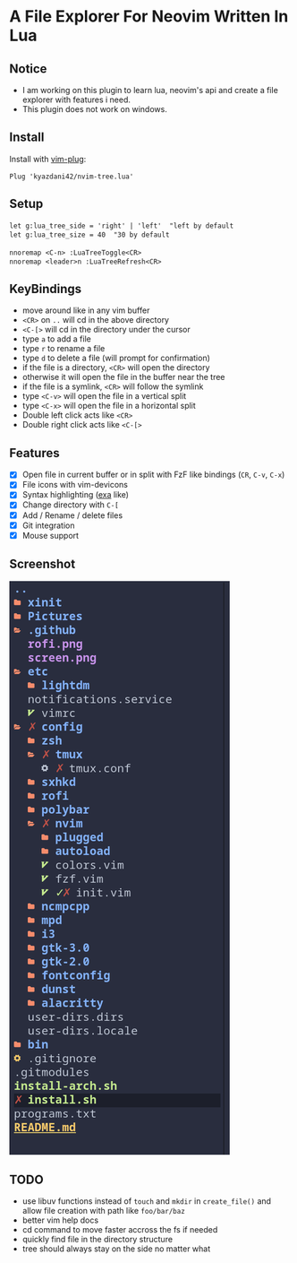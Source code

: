 # A File Explorer For Neovim Written In Lua

## Notice

- I am working on this plugin to learn lua, neovim's api and create a file explorer with features i need.
- This plugin does not work on windows.

## Install

Install with [vim-plug](https://github.com/junegunn/vim-plug):
```vim
Plug 'kyazdani42/nvim-tree.lua'
```

## Setup

```vim
let g:lua_tree_side = 'right' | 'left'  "left by default
let g:lua_tree_size = 40  "30 by default

nnoremap <C-n> :LuaTreeToggle<CR>
nnoremap <leader>n :LuaTreeRefresh<CR>
```

## KeyBindings

- move around like in any vim buffer
- `<CR>` on `..` will cd in the above directory
- `<C-[>` will cd in the directory under the cursor
- type `a` to add a file
- type `r` to rename a file
- type `d` to delete a file (will prompt for confirmation)
- if the file is a directory, `<CR>` will open the directory
- otherwise it will open the file in the buffer near the tree
- if the file is a symlink, `<CR>` will follow the symlink
- type `<C-v>` will open the file in a vertical split
- type `<C-x>` will open the file in a horizontal split
- Double left click acts like `<CR>`
- Double right click acts like `<C-[>`

## Features
- [x] Open file in current buffer or in split with FzF like bindings (`CR`, `C-v`, `C-x`)
- [x] File icons with vim-devicons
- [x] Syntax highlighting ([exa](https://github.com/ogham/exa) like)
- [x] Change directory with `C-[`
- [x] Add / Rename / delete files
- [x] Git integration
- [x] Mouse support

## Screenshot

![alt text](.github/tree.png?raw=true "file explorer")

## TODO
- use libuv functions instead of `touch` and `mkdir` in `create_file()` and allow file creation with path like `foo/bar/baz`
- better vim help docs
- cd command to move faster accross the fs if needed
- quickly find file in the directory structure
- tree should always stay on the side no matter what

